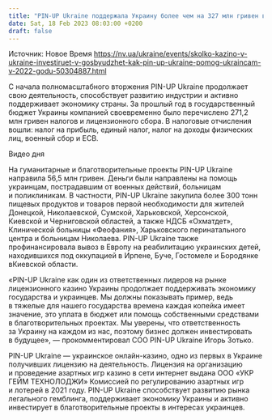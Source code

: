 ```yaml
---
title: "PIN-UP Ukraine поддержала Украину более чем на 327 млн гривен в 2022 году"
date: Sat, 18 Feb 2023 08:03:00 +0200
draft: false
---
```

Источник: Новое Время https://nv.ua/ukraine/events/skolko-kazino-v-ukraine-investiruet-v-gosbyudzhet-kak-pin-up-ukraine-pomog-ukraincam-v-2022-godu-50304887.html


 С начала полномасштабного вторжения PIN-UP Ukraine продолжает свою деятельность, способствует развитию индустрии и активно поддерживает экономику страны. За прошлый год в государственный бюджет Украины компанией своевременно было перечислено 271,2 млн гривен налогов и лицензионного сбора. В налоговые отчисления вошли: налог на прибыль, единый налог, налог на доходы физических лиц, военный сбор и ЕСВ.

  Видео дня   

 На гуманитарные и благотворительные проекты PIN-UP Ukraine направила 56,5 млн гривен. Деньги были направлены на помощь украинцам, пострадавшим от военных действий, больницам и поликлиникам. В частности, PIN-UP Ukraine закупила более 300 тонн пищевых продуктов и товаров первой необходимости для жителей Донецкой, Николаевской, Сумской, Харьковской, Херсонской, Киевской и Черниговской областей, а также НДСБ «Охматдет», Клинической больницы «Феофания», Харьковского перинатального центра и больницам Николаева. PIN-UP Ukraine также профинансировала вывоз в Европу на реабилитацию украинских детей, находившихся под оккупацией в Ирпене, Буче, Гостомеле и Бородянке вКиевской области.

 «PIN-UP Ukraine как один из ответственных лидеров на рынке лицензионного казино Украины продолжает поддерживать экономику государства и украинцев. Мы должны показывать пример, ведь в тяжелые для нашего государства времена каждая копейка имеет значение, это уплата в бюджет или помощь собственными средствами в благотворительных проектах. Мы уверены, что ответственность за Украину на каждом из нас, поэтому бизнес должен инвестировать в будущее», — прокомментировал COO PIN-UP Ukraine Игорь Зотько.

 PIN-UP Ukraine — украинское онлайн-казино, одно из первых в Украине получивших лицензию на деятельность. Лицензия на организацию и проведение азартных игр казино в сети интернет выдана ООО «УКР ГЕЙМ ТЕХНОЛОДЖИ» Комиссией по регулированию азартных игр и лотерей в 2021 году. PIN-UP Ukraine способствует развитию рынка легального гемблинга, поддерживает экономику Украины и активно инвестирует в благотворительные проекты в интересах украинцев.

